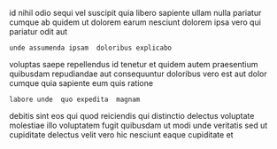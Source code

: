 <!--
title: Function-based content-based extranet
author: Meaghan
date: 2015-02-01-1808
link: 2015-02-01-1808-function-based-content-based-extranet
tags: [service,ES6,premium,FOSS]
-->

id nihil odio sequi vel suscipit quia libero sapiente
ullam nulla pariatur cumque ab quidem ut dolorem earum
nesciunt dolorem ipsa vero qui pariatur odit aut
 	unde assumenda ipsam  doloribus explicabo 
voluptas saepe repellendus id tenetur et quidem  autem praesentium
quibusdam repudiandae aut
consequuntur doloribus vero est aut dolor cumque quia
sapiente eum quis ratione
 	labore unde  quo expedita  magnam
debitis sint eos qui quod reiciendis
qui distinctio delectus voluptate molestiae illo voluptatem
fugit quibusdam ut
modi unde veritatis sed  ut cupiditate delectus
velit vero hic nesciunt eaque cupiditate et